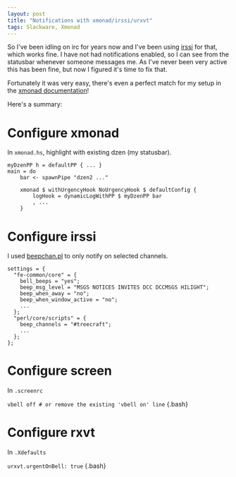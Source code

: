 ```yaml
---
layout: post
title: "Notifications with xmonad/irssi/urxvt"
tags: Slackware, Xmonad
---
```


So I've been idling on irc for years now and I've been using [irssi][] for that, which works fine. I have not had notifications enabled, so I can see from the statusbar whenever someone messages me. As I've never been very active this has been fine, but now I figured it's time to fix that.

Fortunately it was very easy, there's even a perfect match for my setup in the [xmonad documentation][]!

Here's a summary:

# Configure xmonad

In `xmonad.hs`, highlight with existing dzen (my statusbar).  

``` {.haskell}
myDzenPP h = defaultPP { ... }
main = do
    bar <- spawnPipe "dzen2 ..."

    xmonad $ withUrgencyHook NoUrgencyHook $ defaultConfig {
        logHook = dynamicLogWithPP $ myDzenPP bar
        , ...
    }
```

# Configure irssi

I used [beepchan.pl][] to only notify on selected channels.

``` {.bash}
settings = {
  "fe-common/core" = {
    bell_beeps = "yes";
    beep_msg_level = "MSGS NOTICES INVITES DCC DCCMSGS HILIGHT";
    beep_when_away = "no";
    beep_when_window_active = "no";
    ...
  };
  "perl/core/scripts" = {
    beep_channels = "#treecraft";
    ...
  };
};

```

# Configure screen

In `.screenrc`

`vbell off # or remove the existing 'vbell on' line` {.bash}

# Configure rxvt

In `.Xdefaults`

`urxvt.urgentOnBell: true` {.bash}

[irssi]: http://www.irssi.org/ "irssi"
[xmonad documentation]: http://xmonad.org/xmonad-docs/xmonad-contrib/XMonad-Hooks-UrgencyHook.html "xmonad documentation"
[beepchan.pl]: http://jerith.za.net/code/irssichanbeep.html "beepchan.pl"

